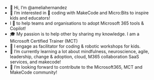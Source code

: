 - 👋 Hi, I’m @ameliahernandez
- 👀 I’m interested in 🚀 coding with MakeCode and Micro:Bits to inspire kids and educators!
- I 💜 to help teams and organisations to adopt Microsoft 365 tools & Copilot!
- 🎓 My passion is to help other by sharing my knowledge. I am a Microsoft Certified Trainer (MCT)
- 💪 I engage as facilitator for coding & robotic workshops for kids. 
- 🌱 I’m currently learning a lot about mindfulness, neuroscience, agile, leadership, change & adoption, cloud, M365 collaboration SaaS services, and makecode!
- 💞️ I’m looking forward to contribute to the Microsoft365, MCT and MakeCode community!

<!---
ameliahernandez/ameliahernandez is a ✨ special ✨ repository because its `README.md` (this file) appears on your GitHub profile.
You can click the Preview link to take a look at your changes.
--->
